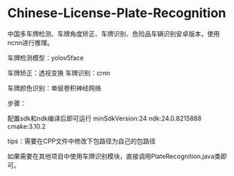 # Chinese-License-Plate-Recognition
中国多车牌检测、车牌角度矫正、车牌识别、危险品车辆识别安卓版本，使用ncnn进行推理。

车牌检测模型：yolov5face

车牌矫正：透视变换
车牌识别：crnn

车牌颜色识别：单层卷积神经网络

步骤：

配置sdk和ndk编译后即可运行
minSdkVersion:24
ndk:24.0.8215888
cmake:3.10.2

tips：需要在CPP文件中修改下包路径为自己的包路径

如果需要在其他项目中使用车牌识别模块，直接调用PlateRecognition.java类即可。
